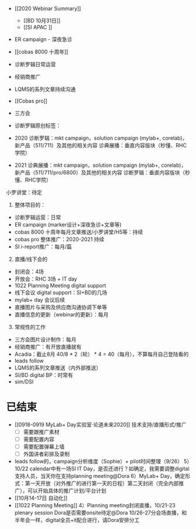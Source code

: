 - [[2020 Webinar Summary]]
  - [[BD 10月31日]]
  - [[SI APAC ]]
- ER campaign - 深夜急诊
- [[cobas 8000 十周年]] 
- 诊断罗辑日常运营
- 经销商推广
- LQMS的系列文章持续沟通
- [[Cobas pro]]
- 三方会
- 诊断罗辑原创标签：

- 2020
诊断罗辑：mkt campaign，solution campaign (mylab+, corelab)，新产品（511/711）及其他的相关内容
诊典展播：垂直内容版块（秒懂、RHC学院）
- 2021 
诊典展播：mkt campaign，solution campaign (mylab+, corelab)，新产品（511/711/pro/6800）及其他的相关内容
诊断罗辑：垂直内容版块（秒懂、RHC学院）

小罗讲堂：待定



1. 整体项目的：
- 诊断罗辑运营：日常
- ER campaign (marker设计+深夜急诊+文章等)
- cobas 8000 十周年每月文章推送/小罗讲堂/H5等：持续
- cobas pro 整体推广：2020-2021 持续
- SI i-report推广：每月/篇

2. 直播/线下会的
- 封闭会：4场
- 开放会：RHC 3场 + IT day
- 1022 Planning Meeting digital support
- 线下会议 digital support：SI+BD的几场
- mylab+ day 会议后续
- 直播图片与采购及供应商沟通协调下单等
- 直播信息的更新（webinar的更新）：每月

3. 常规性的工作
- 三方会图片设计制作：每月
- 经销商推广：有开放直播就有
- Acadia：截止8月 40/8 * 2（轮） * 4 = 40（每月），不算每月自己登陆看的
- leads follow
- LQMS的系列文章推送（内外部推送）
- SI/BD digital BP：时常有
- sim/DSI





# 已结束
- [[0918-0919 MyLab+ Day实验室·论道未来2020]] 技术支持/直播形式/推广
  - [ ] 需要跟推广素材
  - [ ] 需要配置内容
  - [ ] 需要配置弹幕上墙
  - [ ] 外国讲者彩排及录制
- leads follow的，campaign分析维度（Sophie）+ pilot时间整理（9/26）
5）10/22 calendar中有一场SI IT Day，是否还进行？如确定，我需要调整digital支持人员，当天你在支持planning meeting@Dora 
6）MyLab+ Day，确定形式：第一天开放（对外推广的进行第一天的日程）第二天封闭（完全内部推广），可以开始具体的推广计划/平台计划
- [[10月14-17日 自动化]]
- [[1022 Planning Meeting]]
4）Planning meeting封闭直播，10/21-23 plenary session Dora是否需要onsite待定@Dora  10/26-27分会场直播，和半年会一样，digital全员+it配合进行，请Dora安排分工
